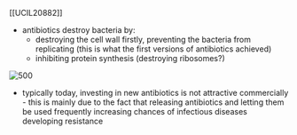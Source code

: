 [[UCIL20882]]

- antibiotics destroy bacteria by:
	- destroying the cell wall firstly, preventing the bacteria from replicating (this is what the first versions of antibiotics achieved)
	- inhibiting protein synthesis (destroying ribosomes?)

![500](https://i.imgur.com/uZSvw94.png)

- typically today, investing in new antibiotics is not attractive commercially - this is mainly due to the fact that releasing antibiotics and letting them be used frequently increasing chances of infectious diseases developing resistance